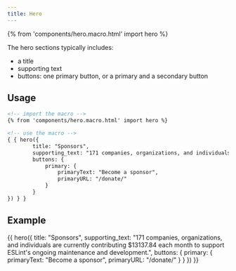 ```yaml
---
title: Hero
---
```

{% from 'components/hero.macro.html' import hero %}

The hero sections typically includes:
- a title
- supporting text 
- buttons: one primary button, or a primary and a secondary button

## Usage 

```html 
<!-- import the macro -->
{% from 'components/hero.macro.html' import hero %}

<!-- use the macro -->
{ { hero({
        title: "Sponsors",
        supporting_text: "171 companies, organizations, and individuals are currently contributing $13137.84 each month to support ESLint's ongoing maintenance and development.",
        buttons: {
            primary: {
                primaryText: "Become a sponsor",
                primaryURL: "/donate/"
            }
        }
}) } }
```

## Example

{{ hero({
        title: "Sponsors",
        supporting_text: "171 companies, organizations, and individuals are currently contributing $13137.84 each month to support ESLint's ongoing maintenance and development.",
        buttons: {
            primary: {
                primaryText: "Become a sponsor",
                primaryURL: "/donate/"
            }
        }
    }) }}
